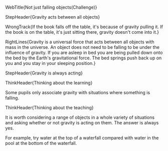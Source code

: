 WebTitle{Not just falling objects(Challenge)}

StepHeader{Gravity acts between all objects}

WrongTrack{If the book falls off the table, it's because of gravity pulling it. If the book is on the table, it's just sitting there, gravity doesn't come into it.}

RightLines{Gravity is a universal force that acts between all objects with mass in the universe. An object does not need to be falling to be under the influence of gravity. If you are asleep in bed you are being pulled down onto the bed by the Earth's gravitational force. The bed springs push back up on you and you stay in your sleeping position.}

StepHeader{Gravity is always acting}

ThinkHeader{Thinking about the learning}

Some pupils only associate gravity with situations where something is falling.

ThinkHeader{Thinking about the teaching}

It is worth considering a range of objects in a whole variety of situations and asking whether or not gravity is acting on them. The answer is always yes.

For example, try water at the top of a waterfall compared with water in the pool at the bottom of the waterfall.


